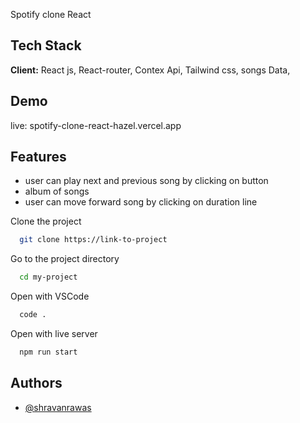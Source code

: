 
Spotify clone React 

## Tech Stack

**Client:** React js, React-router, Contex Api, Tailwind css,  songs Data,

## Demo

live: spotify-clone-react-hazel.vercel.app

## Features

- user can play next and previous song by clicking on button 
- album of songs 
- user can move forward song by clicking on duration line

Clone the project

```bash
  git clone https://link-to-project
```

Go to the project directory

```bash
  cd my-project
```

Open with VSCode

```bash
  code .
```

Open with live server

```bash
  npm run start
```


## Authors

- [@shravanrawas](https://www.github.com/shravanrawad)
  
  
